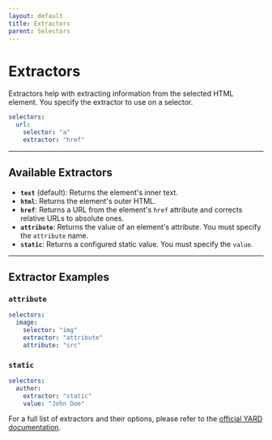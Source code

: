 ```yaml
---
layout: default
title: Extractors
parent: Selectors
---
```


# Extractors

Extractors help with extracting information from the selected HTML element. You specify the extractor to use on a selector.

```yaml
selectors:
  url:
    selector: "a"
    extractor: "href"
```

---

## Available Extractors

- **`text`** (default): Returns the element's inner text.
- **`html`**: Returns the element's outer HTML.
- **`href`**: Returns a URL from the element's `href` attribute and corrects relative URLs to absolute ones.
- **`attribute`**: Returns the value of an element's attribute. You must specify the `attribute` name.
- **`static`**: Returns a configured static value. You must specify the `value`.

---

## Extractor Examples

### `attribute`

```yaml
selectors:
  image:
    selector: "img"
    extractor: "attribute"
    attribute: "src"
```

### `static`

```yaml
selectors:
  author:
    extractor: "static"
    value: "John Doe"
```

For a full list of extractors and their options, please refer to the [official YARD documentation](https://www.rubydoc.info/gems/html2rss/Html2rss/Selectors/Extractors).

